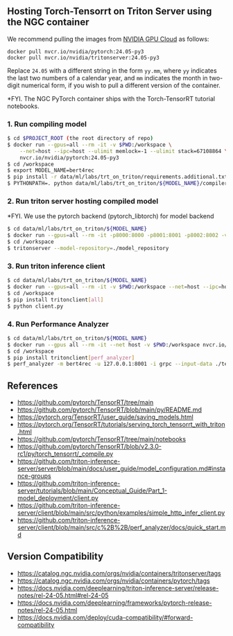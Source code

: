 ## Hosting Torch-Tensorrt on Triton Server using the NGC container

We recommend pulling the images from [NVIDIA GPU Cloud](https://catalog.ngc.nvidia.com/) as follows:

```
docker pull nvcr.io/nvidia/pytorch:24.05-py3
docker pull nvcr.io/nvidia/tritonserver:24.05-py3 
```

Replace ```24.05``` with a different string in the form ```yy.mm```,
where ```yy``` indicates the last two numbers of a calendar year, and
```mm``` indicates the month in two-digit numerical form, if you wish
to pull a different version of the container.

*FYI. The NGC PyTorch container ships with the Torch-TensorRT tutorial notebooks.

### 1. Run compiling model
```bash
$ cd $PROJECT_ROOT (the root directory of repo)
$ docker run --gpus=all --rm -it -v $PWD:/workspace \
    --net=host --ipc=host --ulimit memlock=-1 --ulimit stack=67108864 \
    nvcr.io/nvidia/pytorch:24.05-py3
$ cd /workspace
$ export MODEL_NAME=bert4rec
$ pip install -r data/ml/labs/trt_on_triton/requirements.additional.txt
$ PYTHONPATH=. python data/ml/labs/trt_on_triton/${MODEL_NAME}/compiler.py
```

### 2. Run triton server hosting compiled model
*FYI. We use the pytorch backend (pytorch_libtorch) for model backend
```bash
$ cd data/ml/labs/trt_on_triton/${MODEL_NAME}
$ docker run --gpus=all --rm -it -p8000:8000 -p8001:8001 -p8002:8002 -v $PWD:/workspace nvcr.io/nvidia/tritonserver:24.05-py3
$ cd /workspace
$ tritonserver --model-repository=./model_repository
```

### 3. Run triton inference client
```bash
$ cd data/ml/labs/trt_on_triton/${MODEL_NAME}
$ docker run --gpus=all --rm -it -v $PWD:/workspace --net=host --ipc=host --ulimit memlock=-1 --ulimit stack=67108864 nvcr.io/nvidia/pytorch:24.05-py3
$ cd /workspace
$ pip install tritonclient[all]
$ python client.py
```

### 4. Run Performance Analyzer
```bash
$ cd data/ml/labs/trt_on_triton/${MODEL_NAME}
$ docker run --gpus all --rm -it --net host -v $PWD:/workspace nvcr.io/nvidia/tritonserver:24.05-py3
$ cd /workspace
$ pip install tritonclient[perf_analyzer]
$ perf_analyzer -m bert4rec -u 127.0.0.1:8001 -i grpc --input-data ./test_data/data.json --request-rate-range 1500:3000:500 -f perf_analyzer_result.csv
```

## References
- https://github.com/pytorch/TensorRT/tree/main
- https://github.com/pytorch/TensorRT/blob/main/py/README.md
- https://pytorch.org/TensorRT/user_guide/saving_models.html
- https://pytorch.org/TensorRT/tutorials/serving_torch_tensorrt_with_triton.html
- https://github.com/pytorch/TensorRT/tree/main/notebooks
- https://github.com/pytorch/TensorRT/blob/v2.3.0-rc1/py/torch_tensorrt/_compile.py
- https://github.com/triton-inference-server/server/blob/main/docs/user_guide/model_configuration.md#instance-groups
- https://github.com/triton-inference-server/tutorials/blob/main/Conceptual_Guide/Part_1-model_deployment/client.py
- https://github.com/triton-inference-server/client/blob/main/src/python/examples/simple_http_infer_client.py
- https://github.com/triton-inference-server/client/blob/main/src/c%2B%2B/perf_analyzer/docs/quick_start.md

## Version Compatibility
- https://catalog.ngc.nvidia.com/orgs/nvidia/containers/tritonserver/tags
- https://catalog.ngc.nvidia.com/orgs/nvidia/containers/pytorch/tags
- https://docs.nvidia.com/deeplearning/triton-inference-server/release-notes/rel-24-05.html#rel-24-05
- https://docs.nvidia.com/deeplearning/frameworks/pytorch-release-notes/rel-24-05.html
- https://docs.nvidia.com/deploy/cuda-compatibility/#forward-compatibility